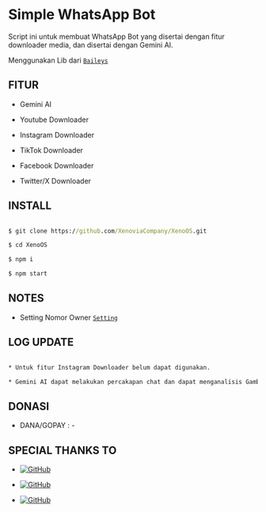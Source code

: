 # Simple WhatsApp Bot

Script ini untuk membuat WhatsApp Bot yang disertai dengan fitur downloader media, dan disertai dengan Gemini AI.

Menggunakan Lib dari [`Baileys`](https://github.com/whiskeysockets/baileys)

## FITUR

* Gemini AI

* Youtube Downloader

* Instagram Downloader

* TikTok Downloader

* Facebook Downloader

* Twitter/X Downloader



## INSTALL

```cmd

$ git clone https://github.com/XenoviaCompany/XenoOS.git

$ cd XenoOS

$ npm i

$ npm start

```

## NOTES

* Setting Nomor Owner [`Setting`](https://github.com/XenoviaCompany/XenoOS/blob/main/config.js)
  
## LOG UPDATE

```cmd

* Untuk fitur Instagram Downloader belum dapat digunakan.

* Gemini AI dapat melakukan percakapan chat dan dapat menganalisis Gambar

```

## DONASI

* DANA/GOPAY : -

## SPECIAL THANKS TO

* <a href="https://github.com/whiskeysockets/Baileys"><img alt="GitHub" src="https://img.shields.io/badge/baileys-%23121011.svg?&style=for-the-badge&logo=github&logoColor=white"/></a>

* <a href="https://github.com/Rezero2"><img alt="GitHub" src="https://img.shields.io/badge/rtwone-%23121011.svg?&style=for-the-badge&logo=github&logoColor=white"/></a>

* <a href="https://github.com/FeliciaFebbyutari"><img alt="GitHub" src="https://img.shields.io/badge/rzkydevv-%23121011.svg?&style=for-the-badge&logo=github&logoColor=white"/></a>
